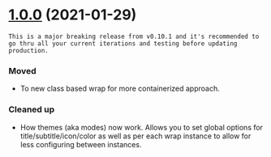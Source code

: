 # [1.0.0](https://github.com/voltsonic/javascript-izimodal-wrap/releases/tag/v1.0.0) (2021-01-29)

```
This is a major breaking release from v0.10.1 and it's recommended to go thru all your current iterations and testing before updating production.
```

### Moved
- To new class based wrap for more containerized approach.

### Cleaned up
- How themes (aka modes) now work. Allows you to set global options for title/subtitle/icon/color as well as per each wrap instance to allow for less configuring between instances.
